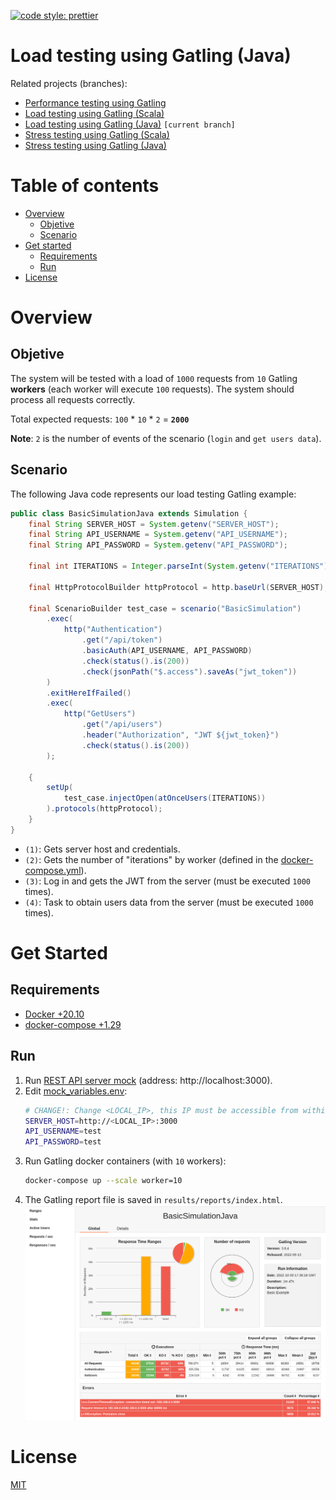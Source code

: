 [![code style: prettier](https://img.shields.io/badge/code_style-prettier-ff69b4.svg?style=flat-square)](https://github.com/prettier/prettier)

# Load testing using Gatling (Java)

Related projects (branches):
- [Performance testing using Gatling](https://github.com/eccanto/base-gatling-performance-testing)
- [Load testing using Gatling (Scala)](https://github.com/eccanto/base-gatling-performance-testing/tree/feature/load-testing-scala)
- [Load testing using Gatling (Java)](https://github.com/eccanto/base-gatling-performance-testing/tree/feature/load-testing-java) `[current branch]`
- [Stress testing using Gatling (Scala)](https://github.com/eccanto/base-gatling-performance-testing/tree/feature/stress-testing-scala)
- [Stress testing using Gatling (Java)](https://github.com/eccanto/base-gatling-performance-testing/tree/feature/stress-testing-java)

# Table of contents

* [Overview](#overview)
  * [Objetive](#objetive)
  * [Scenario](#scenario)
* [Get started](#get-started)
  * [Requirements](#requirements)
  * [Run](#run)
* [License](#license)

# Overview

## Objetive

The system will be tested with a load of `1000` requests from `10` Gatling **workers** (each worker will execute `100`
requests). The system should process all requests correctly.

Total expected requests: `100` * `10` * `2` = **`2000`**

**Note**: `2` is the number of events of the scenario (`login` and `get users data`).

## Scenario

The following Java code represents our load testing Gatling example:

```Java
public class BasicSimulationJava extends Simulation {
    final String SERVER_HOST = System.getenv("SERVER_HOST");               // (1)
    final String API_USERNAME = System.getenv("API_USERNAME");             // (1)
    final String API_PASSWORD = System.getenv("API_PASSWORD");             // (1)

    final int ITERATIONS = Integer.parseInt(System.getenv("ITERATIONS"));  // (2)

    final HttpProtocolBuilder httpProtocol = http.baseUrl(SERVER_HOST);

    final ScenarioBuilder test_case = scenario("BasicSimulation")
        .exec(                                                             // (3)
            http("Authentication")                                         // (3)
                .get("/api/token")                                         // (3)
                .basicAuth(API_USERNAME, API_PASSWORD)                     // (3)
                .check(status().is(200))                                   // (3)
                .check(jsonPath("$.access").saveAs("jwt_token"))           // (3)
        )                                                                  // (3)
        .exitHereIfFailed()
        .exec(                                                             // (4)
            http("GetUsers")                                               // (4)
                .get("/api/users")                                         // (4)
                .header("Authorization", "JWT ${jwt_token}")               // (4)
                .check(status().is(200))                                   // (4)
        );                                                                 // (4)

    {
        setUp(
            test_case.injectOpen(atOnceUsers(ITERATIONS))
        ).protocols(httpProtocol);
    }
}
```

- `(1)`: Gets server host and credentials.
- `(2)`: Gets the number of "iterations" by worker (defined in the [docker-compose.yml](./docker-compose.yml)).
- `(3)`: Log in and gets the JWT from the server (must be executed `1000` times).
- `(4)`: Task to obtain users data from the server (must be executed `1000` times).

# Get Started

## Requirements

- [Docker +20.10](https://docs.docker.com/engine/install/ubuntu/)
- [docker-compose +1.29](https://docs.docker.com/desktop/install/linux-install/)

## Run

1. Run [REST API server mock](https://github.com/eccanto/base-mockoon-api-rest-server-mock) (address: http://localhost:3000).
2. Edit [mock_variables.env](./mock_variables.env):
    ```bash
    # CHANGE!: Change <LOCAL_IP>, this IP must be accessible from within a gatling containers.
    SERVER_HOST=http://<LOCAL_IP>:3000
    API_USERNAME=test
    API_PASSWORD=test
    ```
3. Run Gatling docker containers (with `10` workers):
    ```bash
    docker-compose up --scale worker=10
    ```
4. The Gatling report file is saved in `results/reports/index.html`.
    ![Gatling Report](documentation/images/gatling_report.png)

# License

[MIT](./LICENSE)
